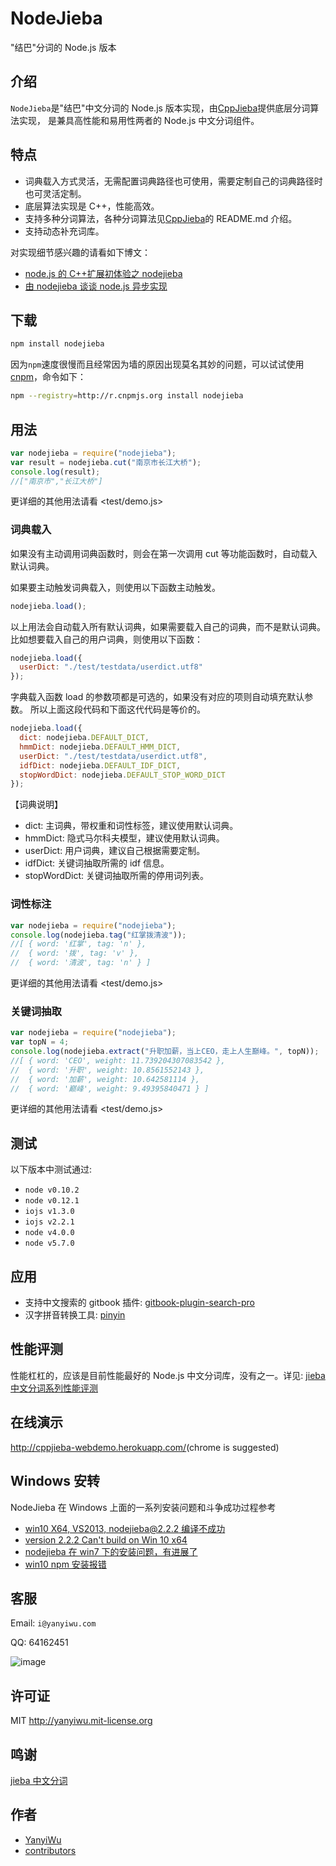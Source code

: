 # NodeJieba

"结巴"分词的 Node.js 版本

## 介绍

`NodeJieba`是"结巴"中文分词的 Node.js 版本实现，由[CppJieba]提供底层分词算法实现，
是兼具高性能和易用性两者的 Node.js 中文分词组件。

## 特点

- 词典载入方式灵活，无需配置词典路径也可使用，需要定制自己的词典路径时也可灵活定制。
- 底层算法实现是 C++，性能高效。
- 支持多种分词算法，各种分词算法见[CppJieba]的 README.md 介绍。
- 支持动态补充词库。

对实现细节感兴趣的请看如下博文：

- [node.js 的 C++扩展初体验之 nodejieba]
- [由 nodejieba 谈谈 node.js 异步实现]

## 下载

```sh
npm install nodejieba
```

因为`npm`速度很慢而且经常因为墙的原因出现莫名其妙的问题，可以试试使用[cnpm]，命令如下：

```sh
npm --registry=http://r.cnpmjs.org install nodejieba
```

## 用法

```js
var nodejieba = require("nodejieba");
var result = nodejieba.cut("南京市长江大桥");
console.log(result);
//["南京市","长江大桥"]
```

更详细的其他用法请看 <test/demo.js>

### 词典载入

如果没有主动调用词典函数时，则会在第一次调用 cut 等功能函数时，自动载入默认词典。

如果要主动触发词典载入，则使用以下函数主动触发。

```js
nodejieba.load();
```

以上用法会自动载入所有默认词典，如果需要载入自己的词典，而不是默认词典。
比如想要载入自己的用户词典，则使用以下函数：

```js
nodejieba.load({
  userDict: "./test/testdata/userdict.utf8"
});
```

字典载入函数 load 的参数项都是可选的，如果没有对应的项则自动填充默认参数。
所以上面这段代码和下面这代代码是等价的。

```js
nodejieba.load({
  dict: nodejieba.DEFAULT_DICT,
  hmmDict: nodejieba.DEFAULT_HMM_DICT,
  userDict: "./test/testdata/userdict.utf8",
  idfDict: nodejieba.DEFAULT_IDF_DICT,
  stopWordDict: nodejieba.DEFAULT_STOP_WORD_DICT
});
```

【词典说明】

- dict: 主词典，带权重和词性标签，建议使用默认词典。
- hmmDict: 隐式马尔科夫模型，建议使用默认词典。
- userDict: 用户词典，建议自己根据需要定制。
- idfDict: 关键词抽取所需的 idf 信息。
- stopWordDict: 关键词抽取所需的停用词列表。

### 词性标注

```js
var nodejieba = require("nodejieba");
console.log(nodejieba.tag("红掌拨清波"));
//[ { word: '红掌', tag: 'n' },
//  { word: '拨', tag: 'v' },
//  { word: '清波', tag: 'n' } ]
```

更详细的其他用法请看 <test/demo.js>

### 关键词抽取

```js
var nodejieba = require("nodejieba");
var topN = 4;
console.log(nodejieba.extract("升职加薪，当上CEO，走上人生巅峰。", topN));
//[ { word: 'CEO', weight: 11.739204307083542 },
//  { word: '升职', weight: 10.8561552143 },
//  { word: '加薪', weight: 10.642581114 },
//  { word: '巅峰', weight: 9.49395840471 } ]
```

更详细的其他用法请看 <test/demo.js>

## 测试

以下版本中测试通过:

- `node v0.10.2`
- `node v0.12.1`
- `iojs v1.3.0`
- `iojs v2.2.1`
- `node v4.0.0`
- `node v5.7.0`

## 应用

- 支持中文搜索的 gitbook 插件: [gitbook-plugin-search-pro]
- 汉字拼音转换工具: [pinyin]

## 性能评测

性能杠杠的，应该是目前性能最好的 Node.js 中文分词库，没有之一。详见: [jieba 中文分词系列性能评测]

## 在线演示

<http://cppjieba-webdemo.herokuapp.com/>(chrome is suggested)

## Windows 安转

NodeJieba 在 Windows 上面的一系列安装问题和斗争成功过程参考

- [win10 X64, VS2013, nodejieba@2.2.2 编译不成功](https://github.com/yanyiwu/nodejieba/issues/65)
- [version 2.2.2 Can't build on Win 10 x64](https://github.com/yanyiwu/nodejieba/issues/64)
- [nodejieba 在 win7 下的安装问题，有进展了](http://www.jianshu.com/p/d541c8585479)
- [win10 npm 安装报错](https://github.com/yanyiwu/nodejieba/issues/70)

## 客服

Email: `i@yanyiwu.com`

QQ: 64162451

![image](http://7viirv.com1.z0.glb.clouddn.com/5a7d1b5c0d_yanyiwu_personal_qrcodes.jpg)

## 许可证

MIT <http://yanyiwu.mit-license.org>

## 鸣谢

[jieba 中文分词]

## 作者

- [YanyiWu]
- [contributors]

[由 nodejieba 谈谈 node.js 异步实现]: http://yanyiwu.com/work/2015/03/21/nodejs-asynchronous-insight.html
[node.js 的 c++扩展初体验之 nodejieba]: http://yanyiwu.com/work/2014/02/22/nodejs-cpp-addon-nodejieba.html
[cppjieba]: https://github.com/yanyiwu/cppjieba.git
[cnpm]: http://cnpmjs.org
[jieba 中文分词]: https://github.com/fxsjy/jieba
[jieba 中文分词系列性能评测]: http://yanyiwu.com/work/2015/06/14/jieba-series-performance-test.html
[contributors]: https://github.com/yanyiwu/nodejieba/graphs/contributors
[yanyiwu]: http://yanyiwu.com
[gitbook-plugin-search-pro]: https://plugins.gitbook.com/plugin/search-pro
[pinyin]: https://github.com/hotoo/pinyin
